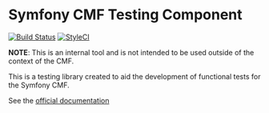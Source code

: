 # Symfony CMF Testing Component

[![Build Status](https://travis-ci.org/symfony-cmf/testing.svg?branch=master)](https://travis-ci.org/symfony-cmf/testing)
[![StyleCI](https://styleci.io/repos/9807986/shield)](https://styleci.io/repos/9807986)

**NOTE**: This is an internal tool and is not intended to be used outside of
the context of the CMF.

This is a testing library created to aid the development of functional tests
for the Symfony CMF.

See the [official documentation](http://symfony.com/doc/master/cmf/components/testing.html)

